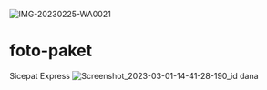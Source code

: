 ![IMG-20230225-WA0021](https://user-images.githubusercontent.com/126193529/221349477-a41235da-6378-4ffa-8009-1c4f319b5fde.jpg)
# foto-paket
Sicepat Express
![Screenshot_2023-03-01-14-41-28-190_id dana](https://user-images.githubusercontent.com/126193529/222190000-74813337-0490-4718-8f83-8e99dd678bfc.jpg)
